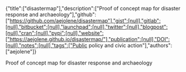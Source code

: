 {"title":["disastermap"],"description":["Proof of concept map for disaster response and archaeology"],"github":["https://github.com/aejolene/disastermap"],"gist":[null],"gitlab":[null],"bitbucket":[null],"launchpad":[null],"twitter":[null],"blogpost":[null],"cran":[null],"pypi":[null],"website":["https://aejolene.github.io/disastermap/"],"publication":[null],"DOI":[null],"notes":[null],"tags":["Public policy and civic action"],"authors":["aejolene"]}

Proof of concept map for disaster response and archaeology